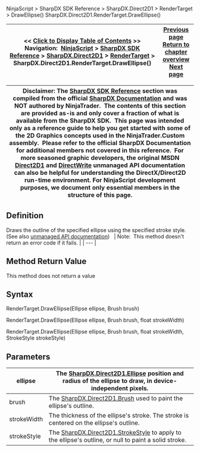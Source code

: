 ﻿
NinjaScript \> SharpDX SDK Reference \> SharpDX.Direct2D1 \> RenderTarget \> DrawEllipse()
SharpDX.Direct2D1\.RenderTarget.DrawEllipse()

| \<\< [Click to Display Table of Contents](sharpdx_direct2d1_rendertarget_drawellipse.md) \>\> **Navigation:**     [NinjaScript](ninjascript.md) \> [SharpDX SDK Reference](sharpdx_sdk_reference.md) \> [SharpDX.Direct2D1](sharpdx_direct2d1.md) \> [RenderTarget](sharpdx_direct2d1_rendertarget.md) \> SharpDX.Direct2D1\.RenderTarget.DrawEllipse() | [Previous page](sharpdx_direct2d1_rendertarget_antialiasmode.md) [Return to chapter overview](sharpdx_direct2d1_rendertarget.md) [Next page](sharpdx_direct2d1_rendertarget_drawgeometry.md) |
| --- | --- |

| Disclaimer: The [SharpDX SDK Reference](sharpdx_sdk_reference.md) section was compiled from the official [SharpDX Documentation](http://sharpdx.org/) and was NOT authored by NinjaTrader.  The contents of this section are provided as\-is and only cover a fraction of what is available from the SharpDX SDK.  This page was intended only as a reference guide to help you get started with some of the 2D Graphics concepts used in the NinjaTrader.Custom assembly.  Please refer to the official SharpDX Documentation for additional members not covered in this reference.  For more seasoned graphic developers, the original MSDN [Direct2D1](https://msdn.microsoft.com/en-us/library/windows/desktop/dd370990.aspx) and [DirectWrite](https://msdn.microsoft.com/en-us/library/windows/desktop/dd368038.aspx) unmanaged API documentation can also be helpful for understanding the DirectX/Direct2D run\-time environment. For NinjaScript development purposes, we document only essential members in the structure of this page. |
| --- |

## Definition
Draws the outline of the specified ellipse using the specified stroke style.
(See also [unmanaged API documentation](http://msdn.microsoft.com/en-us/library/dd371886.aspx))
 
| Note:  This method doesn't return an error code if it fails. |
| --- |

## Method Return Value
This method does not return a value
 
## Syntax
RenderTarget.DrawEllipse(Ellipse ellipse, Brush brush)  

RenderTarget.DrawEllipse(Ellipse ellipse, Brush brush, float strokeWidth)  

RenderTarget.DrawEllipse(Ellipse ellipse, Brush brush, float strokeWidth, StrokeStyle strokeStyle)
## Parameters
| ellipse | The [SharpDX.Direct2D1\.Ellipse](sharpdx_direct2d1_ellipse.md) position and radius of the ellipse to draw, in device\-independent pixels. |
| --- | --- |
| brush | The [SharpDX.Direct2D1\.Brush](sharpdx_direct2d1_brush.md) used to paint the ellipse's outline. |
| strokeWidth | The thickness of the ellipse's stroke. The stroke is centered on the ellipse's outline. |
| strokeStyle | The [SharpDX.Direct2D1\.StrokeStyle](sharpdx_direct2d1_strokestyle.md) to apply to the ellipse's outline, or null to paint a solid stroke. |

